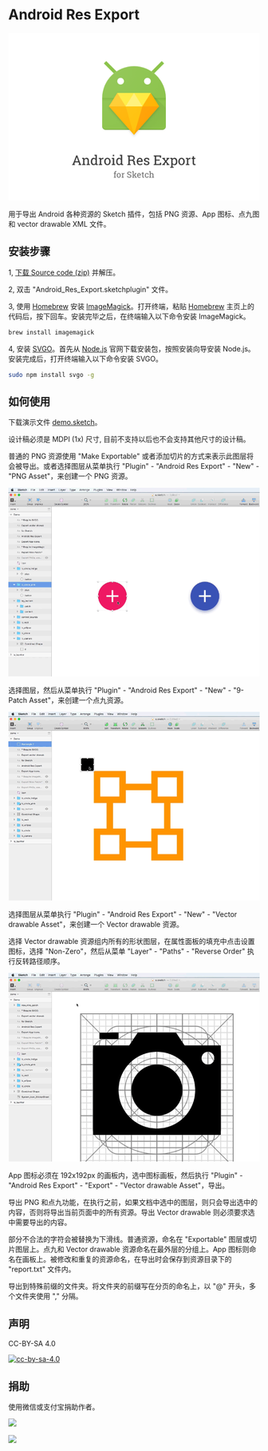 # Android Res Export

![](img/android_res_export.png)

用于导出 Android 各种资源的 Sketch 插件，包括 PNG 资源、App 图标、点九图和 vector drawable XML 文件。

## 安装步骤

1,  [下载 Source code (zip)](https://github.com/Ashung/Android_Res_Export/releases) 并解压。

2, 双击 "Android_Res_Export.sketchplugin" 文件。

3, 使用 [Homebrew](http://brew.sh/index_zh-cn.html) 安装 [ImageMagick](http://www.imagemagick.org/script/index.php)。打开终端，粘贴 [Homebrew](http://brew.sh/index_zh-cn.html) 主页上的代码后，按下回车。安装完毕之后，在终端输入以下命令安装 ImageMagick。

```bash
brew install imagemagick
```

4, 安装 [SVGO](https://github.com/svg/svgo)。首先从 [Node.js](https://nodejs.org/en/) 官网下载安装包，按照安装向导安装 Node.js。安装完成后，打开终端输入以下命令安装 SVGO。

```bash
sudo npm install svgo -g
```

## 如何使用

下载演示文件 [demo.sketch](https://raw.githubusercontent.com/Ashung/Android_Res_Export/master/demo.sketch)。

设计稿必须是 MDPI (1x) 尺寸, 目前不支持以后也不会支持其他尺寸的设计稿。

普通的 PNG 资源使用 "Make Exportable" 或者添加切片的方式来表示此图层将会被导出。或者选择图层从菜单执行 "Plugin" - "Android Res Export" - "New" - "PNG Asset"，来创建一个 PNG 资源。

![](img/android_res_export_for_sketch_1.gif)

选择图层，然后从菜单执行 "Plugin" - "Android Res Export" - "New" - "9-Patch Asset"，来创建一个点九资源。

![](img/android_res_export_for_sketch_2.gif)

选择图层从菜单执行 "Plugin" - "Android Res Export" - "New" - "Vector drawable Asset"，来创建一个 Vector drawable 资源。

选择 Vector drawable 资源组内所有的形状图层，在属性面板的填充中点击设置图标，选择 "Non-Zero"，然后从菜单 "Layer" - "Paths" - "Reverse Order" 执行反转路径顺序。

![](img/android_res_export_for_sketch_3.gif)

App 图标必须在 192x192px 的画板内，选中图标画板，然后执行 "Plugin" - "Android Res Export" - "Export" - "Vector drawable Asset"，导出。

导出 PNG 和点九功能，在执行之前，如果文档中选中的图层，则只会导出选中的内容，否则将导出当前页面中的所有资源。导出 Vector drawable 则必须要求选中需要导出的内容。

部分不合法的字符会被替换为下滑线。普通资源，命名在 "Exportable" 图层或切片图层上。点九和 Vector drawable 资源命名在最外层的分组上。App 图标则命名在画板上。被修改和重复的资源命名，在导出时会保存到资源目录下的 "report.txt" 文件内。

导出到特殊前缀的文件夹。将文件夹的前缀写在分页的命名上，以 "@" 开头，多个文件夹使用 "," 分隔。


## 声明

CC-BY-SA 4.0

[![cc-by-sa-4.0](https://i.creativecommons.org/l/by-sa/4.0/80x15.png)](http://creativecommons.org/licenses/by-sa/4.0/)

## 捐助

使用微信或支付宝捐助作者。

![](http://ashung.github.io/assets/img/wechat_rmb_2.png)

![](http://ashung.github.io/assets/img/alipay_rmb_2.png)